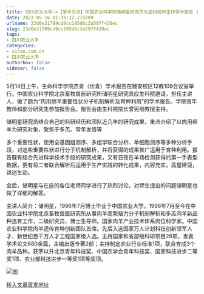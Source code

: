 ```yaml
---
title: 四川农业大学->【学术交流】中国农业科学院储明星研究员为生科院师生作学术报告 | sicau.com.cn
date: 2023-05-16 01:35:12.213709
urlname: 23d0e31789cd9cc195d6c3a597f420ec
slug: 23d0e31789cd9cc195d6c3a597f420ec
tags: 
- 四川农业大学
categories:
- sicau.com.cn
- 四川农业大学
authorbox: false
sidebar: false
---
```

5月14日上午，生命科学学院杰青（优青）学术报告在雅安校区12教109会议室举行。中国农业科学院北京畜牧兽医研究所储明星研究员应生科院邀请，担任主讲人，做了题为“肉用绵羊重要性状分子机制解析及育种利用”的学术报告。学院青年教师和部分研究生参加报告会。报告会由生科院院长曾宪垠教授主持。  

储明星研究员结合自己的科研经历和团队近几年的研究成果，重点介绍了以肉用绵羊为研究对象，聚焦于多羔、常年发情等
<!--more-->
多个重要性状，使用全基因组测序、多组学联合分析、单细胞测序等多种分析手段，对这些重要性状进行分子机制解析，并将获得的成果推广运用于育种利用。报告既有结合先进科学技术手段的研究成果，又有日夜在羊场检测获得的第一手表型数据，更有将二者联合解析后运用于生产实践的转化成果，内容充实，高屋建瓴，讲述生动。

会后，储明星与在座的各位老师同学进行了热烈讨论，对师生提出的问题储明星也做了详细的解答。

主讲人简介：储明星，1996年7月博士毕业于中国农业大学。1996年7月至今在中国农业科学院北京畜牧兽医研究所从事肉羊高繁殖力分子机制解析和多羔肉羊新品种选育工作，二级研究员、博士生导师。国家肉羊产业技术体系岗位科学家。中国农业科学院肉羊遗传育种创新团队首席。先后入选国家万人计划科技创新领军人才、新世纪百千万人才工程国家级人选。主持国家和省部级科研项目28项，发表学术论文680余篇，主编出版专著2部；主持制定农业行业标准1项，联合育成3个肉羊品种。获茅以升北京青年科技奖、中国农学会青年科技奖、国家科技进步二等奖1项、农业部科技进步一等奖1项等奖项。  

![图](https://news.sicau.edu.cn/__local/F/A6/DF/641E4F0F7321FFE8CF9D9F058C1_8EBEFFDA_1D9588.png)

[转入文章首发地址](https://news.sicau.edu.cn/info/1078/72219.htm)